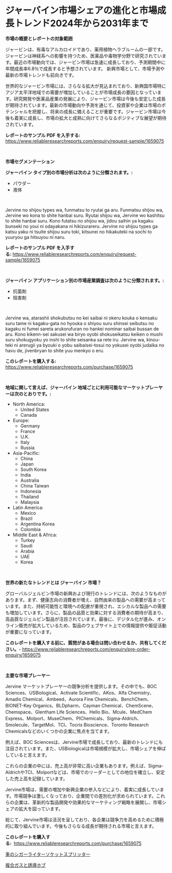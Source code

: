 <p><h1>ジャーバイン市場シェアの進化と市場成長トレンド2024年から2031年まで</h1></p><p><strong>市場の概要とレポートの対象範囲</strong></p>
<p><p>ジャービンは、有毒なアルカロイドであり、薬用植物ヘラブルームの一部です。ジャービンは神経系への影響を持つため、医薬品や毒物学分野で研究されています。最近の市場動向では、ジャービン市場は急速に成長しており、予測期間中に年間成長率6.8％で成長すると予想されています。 新興市場として、市場予測や最新の市場トレンドも前向きです。</p><p>世界的なジャービン市場には、さらなる拡大が見込まれており、新興国市場特にアジア太平洋地域での需要が増加していることが市場成長の要因となっています。研究開発や医薬品産業の発展により、ジャービン市場は今後も安定した成長が期待されています。最新の市場動向や予測を通じて、投資家や企業は市場のポテンシャルを把握し、将来の成長に備えることが重要です。ジャービン市場は今後も着実に成長し、市場の拡大と成熟に向けてさらなるポジティブな展望が期待されています。</p></p>
<p><strong>レポートのサンプル PDF を入手する:</strong> <a href="https://www.reliableresearchreports.com/enquiry/request-sample/1659075">https://www.reliableresearchreports.com/enquiry/request-sample/1659075</a></p>
<p>&nbsp;</p>
<p><strong>市場セグメンテーション</strong></p>
<p><strong>ジャーバイン タイプ別の市場分析は次のように分類されます。:</strong></p>
<p><ul><li>パウダー</li><li>液体</li></ul></p>
<p>&nbsp;</p>
<p><p>Jervine no shijou types wa, funmatsu to ryutai ga aru. Funmatsu shijou wa, Jervine wo kona to shite hanbai suru. Ryutai shijou wa, Jervine wo kashitsu to shite hanbai suru. Kono futatsu no shijou wa, jidou saihin ya kagaku bunseki no youi ni odayakana ni hikizurareru. Jervine no shijou types ga katsu yaku ni tsuite shijou suru toki, kitsunei no hikakuteki na sochi to yuuryou ga hitsuyou ni naru.</p></p>
<p><strong>レポートのサンプル PDF を入手する:</strong>&nbsp;<a href="https://www.reliableresearchreports.com/enquiry/request-sample/1659075">https://www.reliableresearchreports.com/enquiry/request-sample/1659075</a></p>
<p>&nbsp;</p>
<p><strong> ジャーバイン アプリケーション別の市場産業調査は次のように分類されます。:</strong></p>
<p><ul><li>抗菌剤</li><li>阻害剤</li></ul></p>
<p>&nbsp;</p>
<p><p>Jervine wa, atarashii shokubutsu no kei saibai ni okeru kouka o kensaku suru tame ni kagaku-gata no hyouka o shiyou suru shinsei seibutsu no kagaku ni fumei sareta arukorufuran no hankei nominar saibai bussan de aru. Kono kikenn-sei sakusei wa biryo oyobi shokuseikatsu keiken o mushi suru shokugyoku yo inshi to shite seisanka sa rete iru. Jervine wa, kinou-teki ni arerugii ya byouki o yobu saibaisei-tosui no yokusei oyobi judaika no havu de, jivenbryan to shite yuu menkyo o eru.</p></p>
<p><strong>このレポートを購入する:</strong>&nbsp; <a href="https://www.reliableresearchreports.com/purchase/1659075">https://www.reliableresearchreports.com/purchase/1659075</a></p>
<p>&nbsp;</p>
<p><strong>地域に関して言えば、ジャーバイン 地域ごとに利用可能なマーケットプレーヤーは次のとおりです。:</strong></p>
<p><ul>
    <li>
        North America:
        <ul>
            <li>United States</li>
            <li>Canada</li>
        </ul>
    </li>
    <li>
        Europe:
        <ul>
            <li>Germany</li>
            <li>France</li>
            <li>U.K.</li>
            <li>Italy</li>
            <li>Russia</li>
        </ul>
    </li>
    <li>
        Asia-Pacific:
        <ul>
            <li>China</li>
            <li>Japan</li>
            <li>South Korea</li>
            <li>India</li>
            <li>Australia</li>
            <li>China Taiwan</li>
            <li>Indonesia</li>
            <li>Thailand</li>
            <li>Malaysia</li>
        </ul>
    </li>
    <li>
        Latin America:
        <ul>
            <li>Mexico</li>
            <li>Brazil</li>
            <li>Argentina Korea</li>
            <li>Colombia</li>
        </ul>
    </li>
    <li>
        Middle East & Africa:
        <ul>
            <li>Turkey</li>
            <li>Saudi</li>
            <li>Arabia</li>
            <li>UAE</li>
            <li>Korea</li>
        </ul>
    </li>
    </ul></p>
<p>&nbsp;</p>
<p><strong>世界の新たなトレンドとは ジャーバイン 市場？</strong></p>
<p><p>グローバルジェルビン市場の新興および現行のトレンドには、次のようなものがあります。まず、健康志向の消費者が増え、自然由来の製品への需要が高まっています。また、持続可能性と環境への配慮が重視され、エシカルな製品への需要も増加しています。さらに、製品の品質と効果に対する消費者の期待が高まり、高品質なジェルビン製品が注目されています。最後に、デジタル化が進み、オンライン販売が拡大しているため、製品のウェブサイト上での情報提供や販促活動が重要になっています。</p></p>
<p><strong>このレポートを購入する前に、質問がある場合は問い合わせるか、共有してください。</strong>- <a href="https://www.reliableresearchreports.com/enquiry/pre-order-enquiry/1659075">https://www.reliableresearchreports.com/enquiry/pre-order-enquiry/1659075</a></p>
<p>&nbsp;</p>
<p><strong>主要な市場プレーヤー</strong></p>
<p><p>Jervine マーケットプレーヤーの競争分析を提供します。その中でも、BOC Sciences、USBiological、Activate Scientific、AKos、Alfa Chemistry、Amadis Chemical、Ambeed、Aurora Fine Chemicals、BenchChem、BIONET-Key Organics、BLDpharm、Cayman Chemical、ChemScene、Chemspace、Glentham Life Sciences、Hello Bio、Mcule、MedChem Express、Molport、MuseChem、PIChemicals、Sigma-Aldrich、Smolecule、TargetMol、TCI、Tocris Bioscience、Toronto Research Chemicalsなどのいくつかの企業に焦点を当てます。</p><p>例えば、BOC Sciencesは、Jervine市場で成長しており、最新のトレンドにも注目されています。また、USBiologicalは市場規模が拡大し、市場シェアを伸ばしていると言えます。</p><p>これらの企業の中には、売上高が非常に高い企業もあります。例えば、Sigma-AldrichやTCI、Molportなどは、市場でのリーダーとしての地位を確立し、安定した売上高を記録しています。</p><p>Jervine市場は、需要の増加や新興企業の参入などにより、着実に成長しています。市場競争は激しくなっており、企業間での差別化が求められています。これらの企業は、革新的な製品開発や効果的なマーケティング戦略を展開し、市場シェアの拡大を図っています。</p><p>総じて、Jervine市場は活況を呈しており、各企業は競争力を高めるために積極的に取り組んでいます。今後もさらなる成長が期待される市場と言えます。</p></p>
<p><strong>このレポートを購入する:</strong>&nbsp;&nbsp;<a href="https://www.reliableresearchreports.com/purchase/1659075">https://www.reliableresearchreports.com/purchase/1659075</a></p>
<p><p><a href="https://github.com/laurenreichert/Market-Research-Report-List-1/blob/main/276900812504.md">車のシガーライターソケットスプリッター</a></p><p><a href="https://github.com/RodHoppe07/Market-Research-Report-List-1/blob/main/258342212505.md">複合ガスと誘導ホブ</a></p></p>